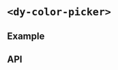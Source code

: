# `<dy-color-picker>`

## Example

<gbp-example
  name="dy-color-picker"
  props='{"alpha": true, "value": "#e5e", "@change": "(evt) => evt.target.value = evt.detail"}'
  src="https://jspm.dev/duoyun-ui/elements/color-picker"></gbp-example>

## API

<gbp-api src="/src/elements/color-picker.ts"></gbp-api>
